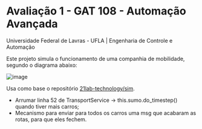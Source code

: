 # Avaliação 1 - GAT 108 - Automação Avançada 
Universidade Federal de Lavras - UFLA | Engenharia de Controle e Automação

Este projeto simula o funcionamento de uma companhia de mobilidade, segundo o diagrama abaixo:

![image](https://github.com/felipedpgabriel/sim/assets/79221267/44d56343-0071-453c-93e5-a3a507036046)

Usa como base o repositório [21lab-technology/sim](https://github.com/21lab-technology/sim).
* Arrumar linha 52 de TransportService -> this.sumo.do_timestep() quando tiver mais carros;
* Mecanismo para enviar para todos os carros uma msg que acabaram as rotas, para que eles fechem.
